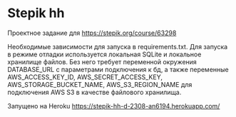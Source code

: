 # Stepik hh
Проектное задание для https://stepik.org/course/63298

Необходимые зависимости для запуска в requirements.txt.
Для запуска в режиме отладки используется локальная SQLite и локальное хранилище файлов.
Без него требует переменной окружения DATABASE_URL с параметрами подключения к бд, а также переменные AWS_ACCESS_KEY_ID, AWS_SECRET_ACCESS_KEY, AWS_STORAGE_BUCKET_NAME, AWS_S3_REGION_NAME для подключения AWS S3 в качестве файлового хранилища.

Запущено на Heroku https://stepik-hh-d-2308-an6194.herokuapp.com/

